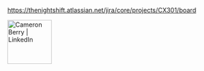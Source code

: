 https://thenightshift.atlassian.net/jira/core/projects/CX301/board


 <a href="https://www.linkedin.com/in/cameron-berry-seattle/"><img align="left" src="https://img.shields.io/badge/linkedin-%230077B5.svg?style=for-the-badge&logo=linkedin&logoColor=white" alt="Cameron Berry | LinkedIn" width="100px"/></a> 


